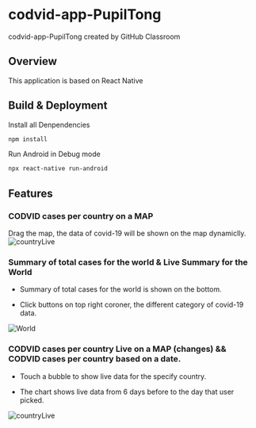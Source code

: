 # codvid-app-PupilTong
codvid-app-PupilTong created by GitHub Classroom
## Overview
This application is based on React Native
## Build & Deployment
Install all Denpendencies

```bash
npm install
```

Run Android in Debug mode

```bash
npx react-native run-android
```
## Features
### CODVID cases per country on a MAP
Drag the map, the data of covid-19 will be shown on the map dynamiclly.
![countryLive](./gif/mapMove.gif)
### Summary of total cases for the world & Live Summary for the World
* Summary of total cases for the world is shown on the bottom. 

* Click buttons on top right coroner, the different category of covid-19 data.

![World](./gif/worldLive.gif)
### CODVID cases per country Live on a MAP (changes) && CODVID cases per country based on a date.

* Touch a bubble to show live data for the specify country.

* The chart shows live data from 6 days before to the day that user picked.

![countryLive](./gif/countryLive.gif)
